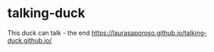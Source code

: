 # talking-duck
This duck can talk - the end
https://laurasaporoso.github.io/talking-duck.github.io/
